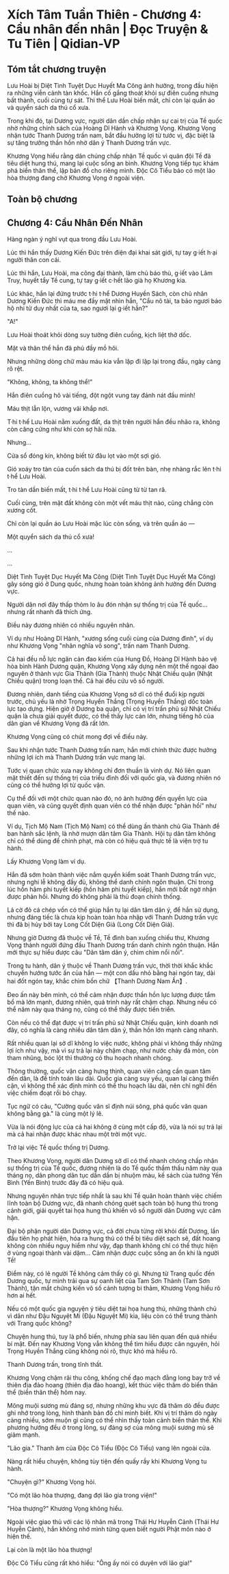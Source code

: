 # Xích Tâm Tuần Thiên - Chương 4: Cầu nhân đến nhân | Đọc Truyện & Tu Tiên | Qidian-VP



## Tóm tắt chương truyện

Lưu Hoài bị Diệt Tình Tuyệt Dục Huyết Ma Công ảnh hưởng, trong đầu hiện ra những viễn cảnh tàn khốc. Hắn cố gắng thoát khỏi sự điên cuồng nhưng bất thành, cuối cùng tự sát. Thi thể Lưu Hoài biến mất, chỉ còn lại quần áo và quyển sách da thú cổ xưa.

Trong khi đó, tại Dương vực, người dân dần chấp nhận sự cai trị của Tề quốc nhờ những chính sách của Hoàng Dĩ Hành và Khương Vọng. Khương Vọng nhận tước Thanh Dương trấn nam, bắt đầu hưởng lợi từ tước vị, đặc biệt là sự tăng trưởng thần hồn nhờ dân ý Thanh Dương trấn vực.

Khương Vọng hiểu rằng dân chúng chấp nhận Tề quốc vì quân đội Tề đã tiêu diệt hung thú, mang lại cuộc sống an bình. Khương Vọng tiếp tục khám phá biển thân thể, lập bản đồ cho riêng mình. Độc Cô Tiểu báo có một lão hòa thượng đang chờ Khương Vọng ở ngoài viện.


## Toàn bộ chương

## Chương 4: Cầu Nhân Đến Nhân

Hàng ngàn ý nghĩ vụt qua trong đầu Lưu Hoài.

Lúc thì hắn thấy Dương Kiến Đức trên điện đại khai sát giới, tự tay g·iết h·ại người thân con cái.

Lúc thì hắn, Lưu Hoài, ma công đại thành, làm chủ báo thù, g·iết vào Lâm Truy, huyết tẩy Tề cung, tự tay g·iết c·hết lão già họ Khương kia.

Lúc khác, hắn lại đứng trước t·hi t·hể Dương Huyền Sách, còn chủ nhân Dương Kiến Đức thì máu me đầy mặt nhìn hắn, "Cẩu nô tài, ta bảo ngươi bảo hộ nhi tử duy nhất của ta, sao ngươi lại g·iết hắn?"

"A!"

Lưu Hoài thoát khỏi dòng suy tưởng điên cuồng, kịch liệt thở dốc.

Mặt và thân thể hắn đã phủ đầy mồ hôi.

Nhưng những dòng chữ màu máu kia vẫn lặp đi lặp lại trong đầu, ngày càng rõ rệt.

"Không, không, ta không thể!"

Hắn điên cuồng hô vài tiếng, đột ngột vung tay đánh nát đầu mình!

Máu thịt lẫn lộn, vương vãi khắp nơi.

T·hi t·hể Lưu Hoài nằm xuống đất, da thịt trên người hắn đều nhão ra, không còn căng cứng như khi còn sợ hãi nữa.

Nhưng...

Cửa sổ đóng kín, không biết từ đâu lọt vào một sợi gió.

Gió xoáy tro tàn của cuốn sách da thú bị đốt trên bàn, nhẹ nhàng rắc lên t·hi t·hể Lưu Hoài.

Tro tàn dần biến mất, t·hi t·hể Lưu Hoài cũng từ từ tan rã.

Cuối cùng, trên mặt đất không còn một vết máu thịt nào, cũng chẳng còn xương cốt.

Chỉ còn lại quần áo Lưu Hoài mặc lúc còn sống, và trên quần áo —

Một quyển sách da thú cổ xưa!

...

...

Diệt Tình Tuyệt Dục Huyết Ma Công (Diệt Tình Tuyệt Dục Huyết Ma Công) gây sóng gió ở Dung quốc, nhưng hoàn toàn không ảnh hưởng đến Dương vực.

Người dân nơi đây thấp thỏm lo âu đón nhận sự thống trị của Tề quốc... nhưng rất nhanh đã thích ứng.

Điều này đương nhiên có nhiều nguyên nhân.

Ví dụ như Hoàng Dĩ Hành, "xương sống cuối cùng của Dương đình", ví dụ như Khương Vọng "nhân nghĩa vô song", trấn nam Thanh Dương.

Cả hai đều nỗ lực ngăn cản đao kiếm của Hung Đồ, Hoàng Dĩ Hành bảo vệ hòa bình Hành Dương quận, Khương Vọng xây dựng nên một thế ngoại đào nguyên ở thành vực Gia Thành (Gia Thành) thuộc Nhật Chiếu quận (Nhật Chiếu quận) trong loạn thế. Cả hai đều cứu vô số người.

Đương nhiên, danh tiếng của Khương Vọng sở dĩ có thể đuổi kịp người trước, chủ yếu là nhờ Trọng Huyền Thắng (Trọng Huyền Thắng) dốc toàn lực tạo dựng. Hiện giờ ở Dương ba quận, chỉ có vị trí trấn phủ sứ Nhật Chiếu quận là chưa giải quyết được, có thể thấy lực cản lớn, nhưng tiếng hô của dân gian về Khương Vọng đã rất lớn.

Khương Vọng cũng có chút mong đợi về điều này.

Sau khi nhận tước Thanh Dương trấn nam, hắn mới chính thức được hưởng những lợi ích mà Thanh Dương trấn vực mang lại.

Tước vị quan chức xưa nay không chỉ đơn thuần là vinh dự. Nó liên quan mật thiết đến sự thống trị của triều đình đối với quốc gia, và đương nhiên nó cũng có thể hưởng lợi từ quốc vận.

Cụ thể đối với một chức quan nào đó, nó ảnh hưởng đến quyền lực của quan viên, và cũng quyết định quan viên có thể nhận được "phản hồi" như thế nào.

Ví dụ, Tịch Mộ Nam (Tịch Mộ Nam) có thể dùng ấn thành chủ Gia Thành để ban hành sắc lệnh, là nhờ mượn dân tâm Gia Thành. Hội tụ dân tâm không chỉ có thể dùng để chinh phạt, mà còn có hiệu quả thực tế là viện trợ tu hành.

Lấy Khương Vọng làm ví dụ.

Hắn đã sớm hoàn thành việc nắm quyền kiểm soát Thanh Dương trấn vực, nhưng nghi lễ không đầy đủ, không thể danh chính ngôn thuận. Chỉ trong lúc hồn hãm phi tuyết kiếp (hồn hãm phi tuyết kiếp), hắn mới bất ngờ nhận được phản hồi. Nhưng đó không phải là thủ đoạn chính thống.

Lá cờ đỏ cá chép vốn có thể giúp hắn tụ lại dân tâm dân ý, để hắn sử dụng, nhưng đáng tiếc là chưa kịp hoàn toàn hòa nhập với Thanh Dương trấn vực thì đã bị hủy bởi tay Long Cốt Diện Giả (Long Cốt Diện Giả).

Nhưng giờ Dương đã thuộc về Tề, Tề đình ban xuống chiếu thư, Khương Vọng thành người đứng đầu Thanh Dương trấn danh chính ngôn thuận. Hắn mới thực sự hiểu được câu "Dân tâm dân ý, chìm chìm nổi nổi".

Trong tu hành, dân ý thuộc về Thanh Dương trấn vực, thời thời khắc khắc chuyển hướng tước ấn của hắn — một con dấu nhỏ bằng hai ngón tay, dài hai đốt ngón tay, khắc chìm bốn chữ 【Thanh Dương Nam Ấn】.

Đeo ấn này bên mình, có thể cảm nhận được thần hồn lực lượng được tẩm bổ mà lớn mạnh, đương nhiên, quá trình này rất chậm chạp. Nhưng nếu có thể năm này qua tháng nọ, cũng có thể thấy được tiến triển.

Còn nếu có thể đạt được vị trí trấn phủ sứ Nhật Chiếu quận, kinh doanh nơi đây, có nghĩa là càng nhiều dân tâm dân ý, thần hồn lớn mạnh càng nhanh.

Rất nhiều quan lại sở dĩ không lo việc nước, không phải vì không thấy những lợi ích như vậy, mà vì sự trả lại này chậm chạp, như nước chảy đá mòn, còn tham nhũng, bóc lột thì thường có thu hoạch nhanh chóng.

Thông thường, quốc vận càng hưng thịnh, quan viên càng cần quan tâm đến dân, là để tính toán lâu dài. Quốc gia càng suy yếu, quan lại càng thiển cận, vì không thể xác định mình có thể thu hoạch lâu dài, nên chỉ nghĩ đến việc chiếm đoạt rồi bỏ chạy.

Tục ngữ có câu, "Cường quốc văn sĩ định núi sông, phá quốc văn quan không bằng gà." là cùng một lý lẽ.

Vừa là nói động lực của cả hai không ở cùng một cấp độ, vừa là nói sự trả lại mà cả hai nhận được khác nhau một trời một vực.

Trở lại việc Tề quốc thống trị Dương.

Theo Khương Vọng, người dân Dương sở dĩ có thể nhanh chóng chấp nhận sự thống trị của Tề quốc, đương nhiên là do Tề quốc thẩm thấu năm này qua tháng nọ, dân phong dân tục dần dần bị nhuộm màu, kế sách của tướng Yến Bình (Yến Bình) trước đây đã có hiệu quả.

Nhưng nguyên nhân trực tiếp nhất là sau khi Tề quân hoàn thành việc chiếm lĩnh toàn bộ Dương vực, đã nhanh chóng quét sạch toàn bộ hung thú trong cảnh giới, giải quyết tai họa hung thú khiến vô số người dân Dương vực căm hận.

Đại bộ phận người dân Dương vực, cả đời chưa từng rời khỏi đất Dương, lần đầu tiên họ phát hiện, hóa ra hung thú có thể bị tiêu diệt sạch sẽ, đất hoang không còn nhiều nguy hiểm như vậy, đạp thanh không chỉ có thể thực hiện ở vùng ngoại thành vài dặm... Cảm nhận được cuộc sống an ổn khi là người Tề!

Điểm này, có lẽ người Tề không cảm thấy có gì. Nhưng từ Trang quốc đến Dương quốc, tự mình trải qua sự oanh liệt của Tam Sơn Thành (Tam Sơn Thành), tận mắt chứng kiến vô số cảnh tượng bi thảm, Khương Vọng hiểu rõ hơn ai hết.

Nếu có một quốc gia nguyện ý tiêu diệt tai họa hung thú, những thành chủ vì dân như Đậu Nguyệt Mi (Đậu Nguyệt Mi) kia, liệu còn có thể trung thành với Trang quốc không?

Chuyện hung thú, tuy là phổ biến, nhưng phía sau liên quan đến quá nhiều bí mật. Đến nay Khương Vọng vẫn không thể tìm hiểu được căn nguyên, hỏi Trọng Huyền Thắng cũng không nói rõ, thực khó mà hiểu rõ.

Thanh Dương trấn, trong tĩnh thất.

Khương Vọng chậm rãi thu công, khống chế đạo mạch đằng long bay trở về thiên địa đảo hoang (thiên địa đảo hoang), kết thúc việc thăm dò biển thân thể (biển thân thể) hôm nay.

Mông muội sương mù đáng sợ, nhưng những khu vực đã thăm dò đều được ghi nhớ trong lòng, hình thành bản đồ chỉ mình biết. Khi vị trí thăm dò ngày càng nhiều, sớm muộn gì cũng có thể nhìn thấy toàn cảnh biển thân thể. Khi phương hướng đều ở trong lòng, sự đáng sợ của mông muội sương mù sẽ giảm mạnh.

"Lão gia." Thanh âm của Độc Cô Tiểu (Độc Cô Tiểu) vang lên ngoài cửa.

Nàng rất hiểu chuyện, không tùy tiện đến quấy rầy khi Khương Vọng tu hành.

"Chuyện gì?" Khương Vọng hỏi.

"Có một lão hòa thượng, đang đợi lão gia trong viện!"

"Hòa thượng?" Khương Vọng không hiểu.

Ngoài việc giao thủ với các lộ nhân mã trong Thái Hư Huyễn Cảnh (Thái Hư Huyễn Cảnh), hắn không nhớ mình từng quen biết người Phật môn nào ở hiện thế.

Lại còn là một lão hòa thượng!

Độc Cô Tiểu cũng rất khó hiểu: "Ông ấy nói có duyên với lão gia!"